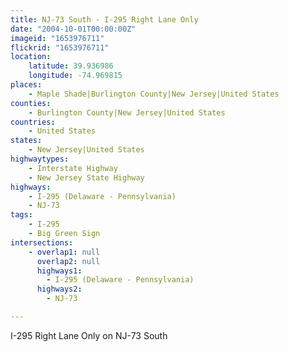 ```yaml
---
title: NJ-73 South - I-295 Right Lane Only
date: "2004-10-01T00:00:00Z"
imageid: "1653976711"
flickrid: "1653976711"
location:
    latitude: 39.936986
    longitude: -74.969815
places:
    - Maple Shade|Burlington County|New Jersey|United States
counties:
    - Burlington County|New Jersey|United States
countries:
    - United States
states:
    - New Jersey|United States
highwaytypes:
    - Interstate Highway
    - New Jersey State Highway
highways:
    - I-295 (Delaware - Pennsylvania)
    - NJ-73
tags:
    - I-295
    - Big Green Sign
intersections:
    - overlap1: null
      overlap2: null
      highways1:
        - I-295 (Delaware - Pennsylvania)
      highways2:
        - NJ-73

---
```

I-295 Right Lane Only on NJ-73 South